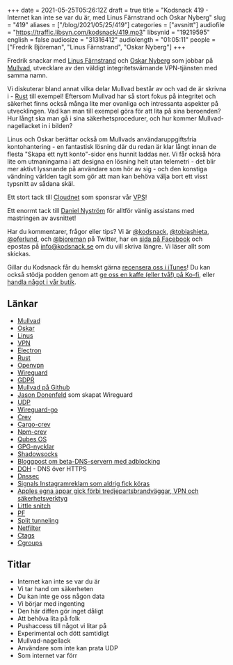 +++
date = 2021-05-25T05:26:12Z
draft = true
title = "Kodsnack 419 - Internet kan inte se var du är, med Linus Färnstrand och Oskar Nyberg"
slug = "419"
aliases = ["/blog/2021/05/25/419"]
categories = ["avsnitt"]
audiofile = "https://traffic.libsyn.com/kodsnack/419.mp3"
libsynid = "19219595"
english = false
audiosize = "31316412"
audiolength = "01:05:11"
people = ["Fredrik Björeman", "Linus Färnstrand", "Oskar Nyberg"]
+++

Fredrik snackar med [Linus Färnstrand](https://github.com/faern) och [Oskar Nyberg](https://www.linkedin.com/in/oskar-nyberg/) som jobbar på [Mullvad](https://mullvad.net/sv/), utvecklare av den väldigt integritetsvärnande VPN-tjänsten med samma namn.

Vi diskuterar bland annat vilka delar Mullvad består av och vad de är skrivna i - [Rust](https://en.wikipedia.org/wiki/Rust_%28programming_language%29) till exempel! Eftersom Mullvad har så stort fokus på integritet och säkerhet finns också många lite mer ovanliga och intressanta aspekter på utvecklingen. Vad kan man till exempel göra för att lita på sina beroenden? Hur långt ska man gå i sina säkerhetsprocedurer, och hur kommer Mullvad-nagellacket in i bilden?

Linus och Oskar berättar också om Mullvads användaruppgiftsfria kontohantering - en fantastisk lösning där du redan är klar långt innan de flesta "Skapa ett nytt konto"-sidor ens hunnit laddas ner. Vi får också höra lite om utmaningarna i att designa en lösning helt utan telemetri - det blir mer aktivt lyssnande på användare som hör av sig - och den konstiga vändning världen tagit som gör att man kan behöva välja bort ett visst typsnitt av sådana skäl.

Ett stort tack till [Cloudnet](https://www.cloudnet.se) som sponsrar vår [VPS](https://en.wikipedia.org/wiki/Virtual_private_server)!

Ett enormt tack till [Daniel Nyström](https://www.facebook.com/TONITIUSMEDIA) för alltför vänlig assistans med mastringen av avsnittet! 

Har du kommentarer, frågor eller tips? Vi är [@kodsnack](https://www.twitter.com/kodsnack), [@tobiashieta](https://www.twitter.com/tobiashieta), [@oferlund](https://www.twitter.com/oferlund), och [@bjoreman](https://www.twitter.com/bjoreman) på Twitter, har en [sida på Facebook](https://www.facebook.com/kodsnack) och epostas på [info@kodsnack.se](mailto:info@kodsnack.se) om du vill skriva längre. Vi läser allt som skickas.

Gillar du Kodsnack får du hemskt gärna [recensera oss i iTunes](https://itunes.apple.com/se/podcast/kodsnack/id561631498?l=en)! Du kan också stödja podden genom att <a href="https://ko-fi.com/kodsnack" rel="payment">ge oss en kaffe (eller två!) på Ko-fi</a>, eller [handla något i vår butik](https://shop.spreadshirt.se/kodsnack/).

## Länkar ##
* [Mullvad](https://mullvad.net/sv/)
* [Oskar](https://www.linkedin.com/in/oskar-nyberg/)
* [Linus](https://github.com/faern)
* [VPN](https://en.wikipedia.org/wiki/Virtual_private_network)
* [Electron](https://en.wikipedia.org/wiki/Electron_%28software_framework%29)
* [Rust](https://en.wikipedia.org/wiki/Rust_%28programming_language%29)
* [Openvpn](https://en.wikipedia.org/wiki/OpenVPN)
* [Wireguard](https://en.wikipedia.org/wiki/WireGuard)
* [GDPR](https://en.wikipedia.org/wiki/General_Data_Protection_Regulation)
* [Mullvad på Github](https://github.com/mullvad)
* [Jason Donenfeld](https://www.zx2c4.com/) som skapat Wireguard
* [UDP](https://en.wikipedia.org/wiki/User_Datagram_Protocol)
* [Wireguard-go](https://git.zx2c4.com/wireguard-go/about/)
* [Crev](https://github.com/crev-dev/crev/)
* [Cargo-crev](https://github.com/crev-dev/cargo-crev)
* [Npm-crev](https://www.npmjs.com/package/crev)
* [Qubes OS](https://en.wikipedia.org/wiki/Qubes_OS)
* [GPG-nycklar](https://en.wikipedia.org/wiki/GNU_Privacy_Guard)
* [Shadowsocks](https://en.wikipedia.org/wiki/Shadowsocks)
* [Bloggpost om beta-DNS-servern med adblocking](https://mullvad.net/sv/blog/2021/3/3/mullvad-doh-and-dot-beta-release/)
* [DOH](https://en.wikipedia.org/wiki/DNS_over_HTTPS) - DNS över HTTPS
* [Dnssec](https://en.wikipedia.org/wiki/Domain_Name_System_Security_Extensions)
* [Signals Instagramreklam som aldrig fick köras](https://signal.org/blog/the-instagram-ads-you-will-never-see/)
* [Apples egna appar gick förbi tredjepartsbrandväggar, VPN och säkerhetsverktyg](https://www.zdnet.com/article/apple-removes-feature-that-allowed-its-apps-to-bypass-macos-firewalls-and-vpns/)
* [Little snitch](https://www.obdev.at/products/littlesnitch/index.html)
* [PF](https://en.wikipedia.org/wiki/PF_%28firewall%29)
* [Split tunneling](https://en.wikipedia.org/wiki/Split_tunneling)
* [Netfilter](https://en.wikipedia.org/wiki/Netfilter)
* [Ctags](https://en.wikipedia.org/wiki/Ctags)
* [Cgroups](https://en.wikipedia.org/wiki/Cgroups)

## Titlar ##
* Internet kan inte se var du är
* Vi tar hand om säkerheten
* Du kan inte ge oss någon data
* Vi börjar med ingenting
* Den här diffen gör inget dåligt
* Att behöva lita på folk
* Pushaccess till något vi litar på
* Experimental och dött samtidigt
* Mullvad-nagellack
* Användare som inte kan prata UDP
* Som internet var förr